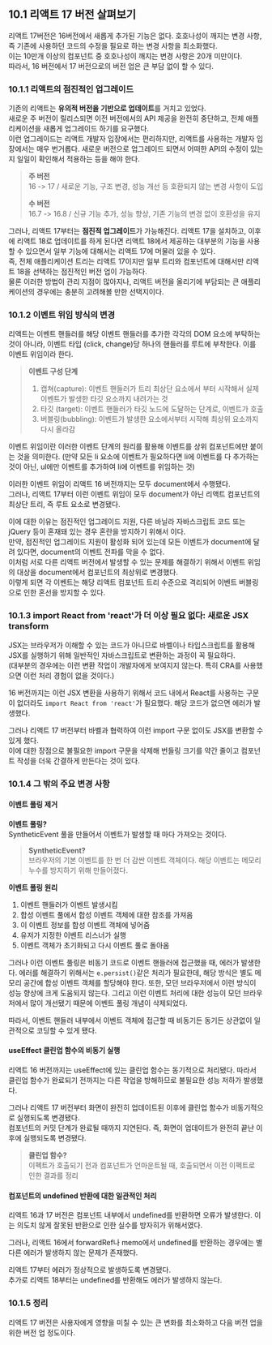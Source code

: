 ## 10.1 리액트 17 버전 살펴보기

리액트 17버전은 16버전에서 새롭게 추가된 기능은 없다.
호호나성이 깨지는 변경 사항, 즉 기존에 사용하던 코드의 수정을 필요로 하는 변경 사항을 최소화했다.  
이는 10만개 이상의 컴포넌트 중 호호나성이 깨지는 변경 사항은 20개 미만이다.  
따라서, 16 버전에서 17 버전으로의 버전 업은 큰 부담 없이 할 수 있다.

### 10.1.1 리액트의 점진적인 업그레이드

기존의 리액트는 **유의적 버전을 기반으로 업데이트**를 거치고 있었다.  
새로운 주 버전이 릴리스되면 이전 버전에서의 API 제공을 완전히 중단하고, 전체 애플리케이션을 새롭게 업그레이드 하기를 요구했다.  
이런 업그레이드는 리액트 개발자 입장에서는 편리하지만, 리액트를 사용하는 개발자 입장에서는 매우 번거롭다. 새로운 버전으로 업그레이드 되면서 어떠한 API의 수정이 있는지 일일이 확인해서 적용하는 등을 해야 한다.

> **주 버전**  
> 16 -> 17 / 새로운 기능, 구조 변경, 성능 개선 등 호환되지 않는 변경 사항이 도입
>
> **수 버전**  
> 16.7 -> 16.8 / 신규 기능 추가, 성능 향상, 기존 기능의 변경 없이 호환성을 유지

그러나, 리액트 17부터는 **점진적 업그레이드**가 가능해진다.
리액트 17을 설치하고, 이후에 리액트 18로 업데이트를 하게 된다면 리액트 18에서 제공하는 대부분의 기능을 사용할 수 있으면서 일부 기능에 대해서는 리액트 17에 머물러 있을 수 있다.  
즉, 전체 애플리케이션 트리는 리액트 17이지만 일부 트리와 컴포넌트에 대해서만 리액트 18을 선택하는 점진적인 버전 업이 가능하다.  
물론 이러한 방법이 관리 지점이 많아지나, 리액트 버전을 올리기에 부담되는 큰 애플리케이션의 경우에는 충분히 고려해볼 만한 선택지이다.

### 10.1.2 이벤트 위임 방식의 변경

리액트는 이벤트 핸들러를 해당 이벤트 핸들러를 추가한 각각의 DOM 요소에 부탁하는 것이 아니라, 이벤트 타입 (click, change)당 하나의 핸들러를 루트에 부착한다. 이를 이벤트 위임이라 한다.

> **이벤트 구성 단계**
>
> 1. 캡쳐(capture): 이벤트 핸들러가 트리 최상단 요소에서 부터 시작해서 실제 이벤트가 발생한 타깃 요소까지 내려가는 것
> 2. 타깃 (target): 이벤트 핸들러가 타깃 노드에 도달하는 단계로, 이벤트가 호출
> 3. 버블링(bubbling): 이벤트가 발생한 요소에서부터 시작해 최상위 요소까지 다시 올라감

이벤트 위임이란 이러한 이벤트 단계의 원리를 활용해 이벤트를 상위 컴포넌트에만 붙이는 것을 의미한다. (만약 모든 li 요소에 이벤트가 필요하다면 li에 이벤트를 다 추가하는 것이 아닌, ul에만 이벤트를 추가하여 li에 이벤트를 위임하는 것)

이러한 이벤트 위임이 리액트 16 버전까지는 모두 document에서 수행됐다.  
그러나, 리액트 17부터 이런 이벤트 위임이 모두 document가 아닌 리액트 컴포넌트의 최상단 트리, 즉 루트 요소로 변경됐다.

이에 대한 이유는 점진적인 업그레이드 지원, 다른 바닐라 자바스크립트 코드 또는 jQuery 등이 혼재돼 있는 경우 혼란을 방지하기 위해서 이다.  
만약, 점진적인 업그레이드 지원이 활성화 되어 있는데 모든 이벤트가 document에 달려 있다면, document의 이벤트 전파를 막을 수 없다.  
이처럼 서로 다른 리액트 버전에서 발생할 수 있는 문제를 해결하기 위해서 이벤트 위임의 대상을 document에서 컴포넌트의 최상위로 변경했다.  
이렇게 되면 각 이벤트는 해당 리액트 컴포넌트 트리 수준으로 격리되어 이벤트 버블링으로 인한 혼선을 방지할 수 있다.

### 10.1.3 import React from 'react'가 더 이상 필요 없다: 새로운 JSX transform

JSX는 브라우저가 이해할 수 있는 코드가 아니므로 바벨이나 타입스크립트를 활용해 JSX를 실행하기 위해 일반적인 자바스크립트로 변환하는 과정이 꼭 필요하다.  
(대부분의 경우에는 이런 변환 작업이 개발자에게 보여지지 않는다. 특히 CRA를 사용했으면 이런 처리 경험이 없을 것이다.)

16 버전까지는 이런 JSX 변환을 사용하기 위해서 코드 내에서 React를 사용하는 구문이 없더라도 `import React from 'react'`가 필요했다. 해당 코드가 없으면 에러가 발생했다.

그러나 리액트 17 버전부터 바벨과 협력하여 이런 import 구문 없이도 JSX를 변환할 수 있게 했다.  
이에 대한 장점으로 불필요한 import 구문을 삭제해 번들링 크기를 약간 줄이고 컴포넌트 작성을 더욱 간결하게 만든다는 것이 있다.

### 10.1.4 그 밖의 주요 변경 사항

#### 이벤트 풀링 제거

**이벤트 풀링?**  
SyntheticEvent 풀을 만들어서 이벤트가 발생할 때 마다 가져오는 것이다.

> **SyntheticEvent?**  
> 브라우저의 기본 이벤트를 한 번 더 감싼 이벤트 객체이다.
> 해당 이벤트는 메모리 누수를 방지하기 위해 만들어졌다.

**이벤트 풀링 원리**

1. 이벤트 핸들러가 이벤트 발생시킴
2. 합성 이벤트 풀에서 합성 이벤트 객체에 대한 참조를 가져옴
3. 이 이벤트 정보를 합성 이벤트 객체에 넣어줌
4. 유저가 지정한 이벤트 리스너가 실행
5. 이벤트 객체가 초기화되고 다시 이벤트 풀로 돌아옴

그러나 이런 이벤트 풀링은 비동기 코드로 이벤트 핸들러에 접근했을 때, 에러가 발생한다. 에러를 해결하기 위해서는 `e.persist()`같은 처리가 필요한데, 해당 방식은 별도 메모리 공간에 합성 이벤트 객체를 할당해야 한다. 또한, 모던 브라우저에서 이런 방식이 성능 향상에 크게 도움되지 않는다.
그리고 이런 이벤트 처리에 대한 성능이 모던 브라우저에서 많이 개선됐기 때문에 이벤트 풀링 개념이 삭제되었다.

따라서, 이벤트 핸들러 내부에서 이벤트 객체에 접근할 때 비동기든 동기든 상관없이 일관적으로 코딩할 수 있게 됐다.

#### useEffect 클린업 함수의 비동기 실행

리액트 16 버전까지는 useEffect에 있는 클린업 함수는 동기적으로 처리됐다. 따라서 클린업 함수가 완료되기 전까지는 다른 작업을 방해하므로 불필요한 성능 저하가 발생했다.

그러나 리액트 17 버전부터 화면이 완전히 업데이트된 이후에 클린업 함수가 비동기적으로 실행되도록 변경됐다.  
컴포넌트의 커밋 단계가 완료될 때까지 지연된다. 즉, 화면이 업데이트가 완전히 끝난 이후에 실행되도록 변경됐다.

> **클린업 함수?**  
> 이펙트가 호출되기 전과 컴포넌트가 언마운트될 때, 호출되면서 이전 이펙트로 인한 결과를 정리

#### 컴포넌트의 undefined 반환에 대한 일관적인 처리

리액트 16과 17 버전은 컴포넌트 내부에서 undefined를 반환하면 오류가 발생한다. 이는 의도치 않게 잘못된 반환으로 인한 실수를 방자히가 위해서였다.

그러나, 리액트 16에서 forwardRef나 memo에서 undefined를 반환하는 경우에는 별다른 에러가 발생하지 않는 문제가 존재했다.

리액트 17부터 에러가 정상적으로 발생하도록 변경됐다.  
추가로 리액트 18부터는 undefined를 반환해도 에러가 발생하지 않는다.

### 10.1.5 정리

리액트 17 버전은 사용자에게 영향을 미칠 수 있는 큰 변화를 최소화하고 다음 버전 업을 위한 버전 업 정도이다.
